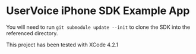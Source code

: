 # UserVoice iPhone SDK Example App

You will need to run `git submodule update --init` to clone the SDK into the referenced directory.

This project has been tested with XCode 4.2.1